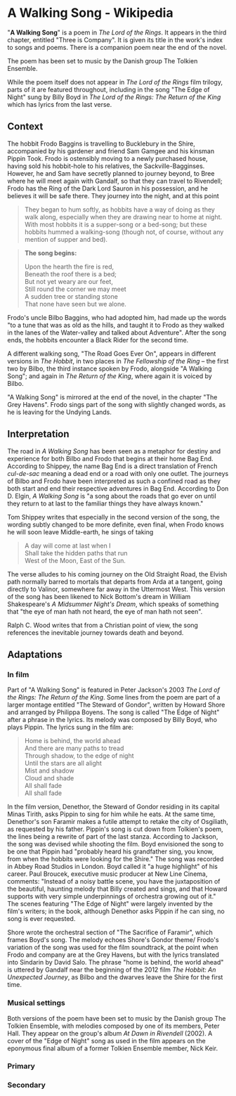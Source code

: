 # A Walking Song - Wikipedia

"**A Walking Song**" is a poem in *The Lord of the Rings*. It appears in the third chapter, entitled "Three is Company". It is given its title in the work's index to songs and poems. There is a companion poem near the end of the novel. 

The poem has been set to music by the Danish group The Tolkien Ensemble. 

While the poem itself does not appear in *The Lord of the Rings* film trilogy, parts of it are featured throughout, including in the song "The Edge of Night" sung by Billy Boyd in *The Lord of the Rings: The Return of the King* which has lyrics from the last verse. 

## Context

The hobbit Frodo Baggins is travelling to Bucklebury in the Shire, accompanied by his gardener and friend Sam Gamgee and his kinsman Pippin Took. Frodo is ostensibly moving to a newly purchased house, having sold his hobbit-hole to his relatives, the Sackville-Bagginses. However, he and Sam have secretly planned to journey beyond, to Bree where he will meet again with Gandalf, so that they can travel to Rivendell; Frodo has the Ring of the Dark Lord Sauron in his possession, and he believes it will be safe there. They journey into the night, and at this point 

> They began to hum softly, as hobbits have a way of doing as they walk along, especially when they are drawing near to home at night. With most hobbits it is a supper-song or a bed-song; but these hobbits hummed a walking-song (though not, of course, without any mention of supper and bed).

> **The song begins:** 
> 
> Upon the hearth the fire is red,  
> Beneath the roof there is a bed;  
> But not yet weary are our feet,  
> Still round the corner we may meet  
> A sudden tree or standing stone  
> That none have seen but we alone.

Frodo's uncle Bilbo Baggins, who had adopted him, had made up the words "to a tune that was as old as the hills, and taught it to Frodo as they walked in the lanes of the Water-valley and talked about Adventure". After the song ends, the hobbits encounter a Black Rider for the second time. 

A different walking song, "The Road Goes Ever On", appears in different versions in *The Hobbit*, in two places in *The Fellowship of the Ring* – the first two by Bilbo, the third instance spoken by Frodo, alongside "A Walking Song"; and again in *The Return of the King*, where again it is voiced by Bilbo. 

"A Walking Song" is mirrored at the end of the novel, in the chapter "The Grey Havens". Frodo sings part of the song with slightly changed words, as he is leaving for the Undying Lands. 

## Interpretation

The road in *A Walking Song* has been seen as a metaphor for destiny and experience for both Bilbo and Frodo that begins at their home Bag End. According to Shippey, the name Bag End is a direct translation of French *cul-de-sac* meaning a dead end or a road with only one outlet. The journeys of Bilbo and Frodo have been interpreted as such a confined road as they both start and end their respective adventures in Bag End. According to Don D. Elgin, *A Walking Song* is "a song about the roads that go ever on until they return to at last to the familiar things they have always known." 

Tom Shippey writes that especially in the second version of the song, the wording subtly changed to be more definite, even final, when Frodo knows he will soon leave Middle-earth, he sings of taking 

> A day will come at last when I  
> Shall take the hidden paths that run  
> West of the Moon, East of the Sun.

The verse alludes to his coming journey on the Old Straight Road, the Elvish path normally barred to mortals that departs from Arda at a tangent, going directly to Valinor, somewhere far away in the Uttermost West. This version of the song has been likened to Nick Bottom's dream in William Shakespeare's *A Midsummer Night's Dream*, which speaks of something that "the eye of man hath not heard, the eye of man hath not seen". 

Ralph C. Wood writes that from a Christian point of view, the song references the inevitable journey towards death and beyond. 

## Adaptations

### In film

Part of "A Walking Song" is featured in Peter Jackson's 2003 *The Lord of the Rings: The Return of the King*. Some lines from the poem are part of a larger montage entitled "The Steward of Gondor", written by Howard Shore and arranged by Philippa Boyens. The song is called "The Edge of Night" after a phrase in the lyrics. Its melody was composed by Billy Boyd, who plays Pippin. The lyrics sung in the film are: 

> Home is behind, the world ahead  
> And there are many paths to tread  
> Through shadow, to the edge of night  
> Until the stars are all alight  
> Mist and shadow  
> Cloud and shade  
> All shall fade  
> All shall fade

In the film version, Denethor, the Steward of Gondor residing in its capital Minas Tirith, asks Pippin to sing for him while he eats. At the same time, Denethor's son Faramir makes a futile attempt to retake the city of Osgiliath, as requested by his father. Pippin's song is cut down from Tolkien's poem, the lines being a rewrite of part of the last stanza. According to Jackson, the song was devised while shooting the film. Boyd envisioned the song to be one that Pippin had "probably heard his grandfather sing, you know, from when the hobbits were looking for the Shire." The song was recorded in Abbey Road Studios in London. Boyd called it "a huge highlight" of his career. Paul Broucek, executive music producer at New Line Cinema, comments: "Instead of a noisy battle scene, you have the juxtaposition of the beautiful, haunting melody that Billy created and sings, and that Howard supports with very simple underpinnings of orchestra growing out of it." The scenes featuring "The Edge of Night" were largely invented by the film's writers; in the book, although Denethor asks Pippin if he can sing, no song is ever requested. 

Shore wrote the orchestral section of "The Sacrifice of Faramir", which frames Boyd's song. The melody echoes Shore's Gondor theme/ Frodo's variation of the song was used for the film soundtrack, at the point when Frodo and company are at the Grey Havens, but with the lyrics translated into Sindarin by David Salo. The phrase "home is behind, the world ahead" is uttered by Gandalf near the beginning of the 2012 film *The Hobbit: An Unexpected Journey*, as Bilbo and the dwarves leave the Shire for the first time. 

### Musical settings

Both versions of the poem have been set to music by the Danish group The Tolkien Ensemble, with melodies composed by one of its members, Peter Hall. They appear on the group's album *At Dawn in Rivendell* (2002). A cover of the "Edge of Night" song as used in the film appears on the eponymous final album of a former Tolkien Ensemble member, Nick Keir. 

### Primary

### Secondary
